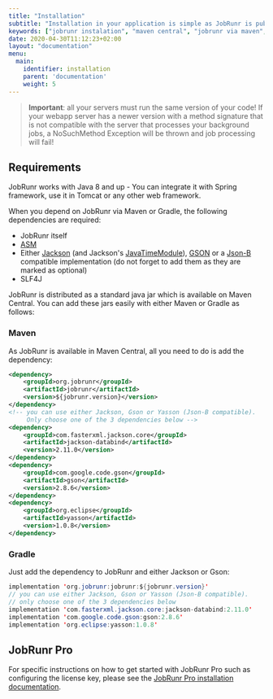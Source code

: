 ```yaml
---
title: "Installation"
subtitle: "Installation in your application is simple as JobRunr is published on Maven Central"
keywords: ["jobrunr instalation", "maven central", "jobrunr via maven", "spring framework", "sql databases", "spring boot", "java spring boot", "java spring", "spring boot versions", "java springboot", "java springboot"]
date: 2020-04-30T11:12:23+02:00
layout: "documentation"
menu: 
  main: 
    identifier: installation
    parent: 'documentation'
    weight: 5
---
```


> __Important__: all your servers must run the same version of your code! If your webapp server has a newer version with a method signature that is not compatible with the server that processes your background jobs, a NoSuchMethod Exception will be thrown and job processing will fail!

## Requirements
JobRunr works with Java 8 and up - You can integrate it with Spring framework, use it in Tomcat or any other web framework.


When you depend on JobRunr via Maven or Gradle, the following dependencies are required:
- JobRunr itself
- [ASM](https://asm.ow2.io/)
- Either [Jackson](https://github.com/FasterXML/jackson) (and Jackson's [JavaTimeModule](https://github.com/FasterXML/jackson-modules-java8)), [GSON](https://github.com/google/gson) or a [Json-B](http://json-b.net/) compatible implementation (do not forget to add them as they are marked as optional)
- SLF4J

JobRunr is distributed as a standard java jar which is available on Maven Central. You can add these jars easily with either Maven or Gradle as follows:

### Maven
As JobRunr is available in Maven Central, all you need to do is add the dependency:

```xml
<dependency> 
    <groupId>org.jobrunr</groupId> 
    <artifactId>jobrunr</artifactId> 
    <version>${jobrunr.version}</version> 
</dependency>
<!-- you can use either Jackson, Gson or Yasson (Json-B compatible). 
     Only choose one of the 3 dependencies below -->
<dependency>
    <groupId>com.fasterxml.jackson.core</groupId>
    <artifactId>jackson-databind</artifactId>
    <version>2.11.0</version>
</dependency>
<dependency>
    <groupId>com.google.code.gson</groupId>
    <artifactId>gson</artifactId>
    <version>2.8.6</version>
</dependency>
<dependency>
    <groupId>org.eclipse</groupId>
    <artifactId>yasson</artifactId>
    <version>1.0.8</version>
</dependency>
```

### Gradle
Just add the dependency to JobRunr and either Jackson or Gson:

```java
implementation 'org.jobrunr:jobrunr:${jobrunr.version}'
// you can use either Jackson, Gson or Yasson (Json-B compatible). 
// only choose one of the 3 dependencies below
implementation 'com.fasterxml.jackson.core:jackson-databind:2.11.0'
implementation 'com.google.code.gson:gson:2.8.6'
implementation 'org.eclipse:yasson:1.0.8'
```

## JobRunr Pro

For specific instructions on how to get started with JobRunr Pro such as configuring the license key, please see the [JobRunr Pro installation documentation](/en/documentation/pro/installation/).

